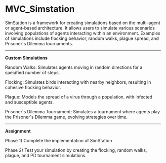 # MVC_Simstation
SimStation is a framework for creating simulations based on the multi-agent or agent-based architecture. It allows users to simulate various scenarios involving populations of agents interacting within an environment. Examples of simulations include flocking behavior, random walks, plague spread, and Prisoner's Dilemma tournaments.
***

**Custom Simulations**

Random Walks: Simulates agents moving in random directions for a specified number of steps.

Flocking: Simulates birds interacting with nearby neighbors, resulting in cohesive flocking behavior.

Plague: Models the spread of a virus through a population, with infected and susceptible agents.

Prisoner's Dilemma Tournament: Simulates a tournament where agents play the Prisoner's Dilemma game, evolving strategies over time.

***

**Assignment**

Phase 1) Complete the implementation of SimStation

Phase 2) Test your simulation by creating the flocking, random walks, plague, and PD tournament simulations.

